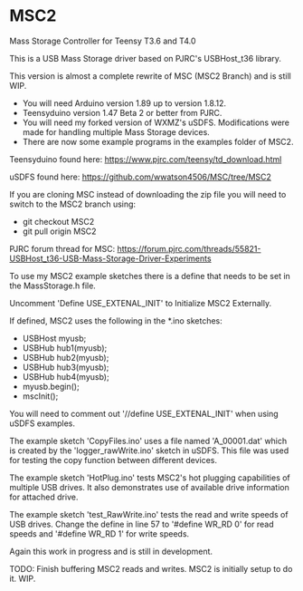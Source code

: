 # MSC2
Mass Storage Controller for Teensy T3.6 and T4.0

This is a USB Mass Storage driver based on PJRC's USBHost_t36 library.

This version is almost a complete rewrite of MSC (MSC2 Branch) and is still WIP.

- You will need Arduino version 1.89 up to version 1.8.12.
- Teensyduino version 1.47 Beta 2 or better from PJRC.
- You will need my forked version of WXMZ's uSDFS. Modifications
  were made for handling multiple Mass Storage devices.
- There are now some example programs in the examples folder of MSC2.

Teensyduino found here: https://www.pjrc.com/teensy/td_download.html

uSDFS found here: https://github.com/wwatson4506/MSC/tree/MSC2

If you are cloning MSC instead of downloading the zip file you will need to switch to the MSC2 branch using:
- git checkout MSC2
- git pull origin MSC2

PJRC forum thread for MSC: https://forum.pjrc.com/threads/55821-USBHost_t36-USB-Mass-Storage-Driver-Experiments

To use my MSC2 example sketches there is a define that needs to be set in the MassStorage.h file.

Uncomment 'Define USE_EXTENAL_INIT' to Initialize MSC2 Externally.

If defined, MSC2 uses the following in the *.ino sketches:
- USBHost myusb;
- USBHub hub1(myusb);
- USBHub hub2(myusb);
- USBHub hub3(myusb);
- USBHub hub4(myusb);
- myusb.begin();
- mscInit();

You will need to comment out '//define USE_EXTENAL_INIT' when using uSDFS examples.

The example sketch 'CopyFiles.ino' uses a file named 'A_00001.dat' which is created by the 'logger_rawWrite.ino' sketch in uSDFS. This file was used for testing the copy function between different devices.

The example sketch 'HotPlug.ino' tests MSC2's hot plugging capabilities of multiple USB drives. It also demonstrates use of available drive information for attached drive.

The example sketch 'test_RawWrite.ino' tests the read and write speeds of USB drives. Change the define in line 57 to '#define WR_RD 0' for read speeds and '#define WR_RD 1' for write speeds.

Again this work in progress and is still in development.

TODO: Finish buffering MSC2 reads and writes. MSC2 is initially setup to do it. WIP.
